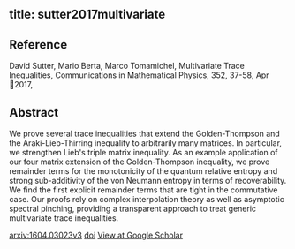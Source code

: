 title: sutter2017multivariate
---


## Reference

David Sutter, Mario Berta, Marco Tomamichel, Multivariate Trace Inequalities, Communications in Mathematical Physics, 352, 37-58, Apr 2017,

## Abstract 
  We prove several trace inequalities that extend the Golden-Thompson and the
Araki-Lieb-Thirring inequality to arbitrarily many matrices. In particular, we
strengthen Lieb's triple matrix inequality. As an example application of our
four matrix extension of the Golden-Thompson inequality, we prove remainder
terms for the monotonicity of the quantum relative entropy and strong
sub-additivity of the von Neumann entropy in terms of recoverability. We find
the first explicit remainder terms that are tight in the commutative case. Our
proofs rely on complex interpolation theory as well as asymptotic spectral
pinching, providing a transparent approach to treat generic multivariate trace
inequalities.

    

[arxiv:1604.03023v3](https://arxiv.org/abs/1604.03023v3)
[doi]()
[View at Google Scholar]()